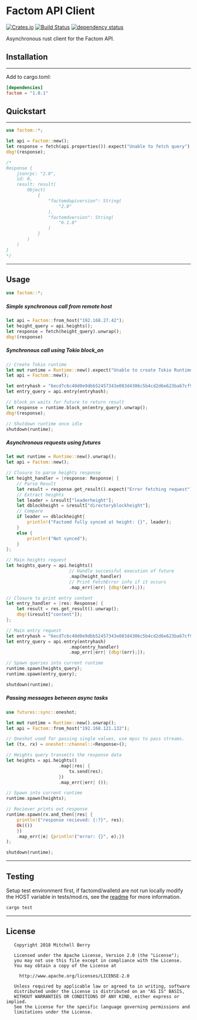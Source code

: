 # Factom API Client

[![Crates.io](https://img.shields.io/crates/v/factom.svg)](https://crates.io/crates/factom)
[![Build Status](https://travis-ci.com/MitchellBerry/factom-client.svg?branch=master)](https://travis-ci.com/MitchellBerry/factom-client)
[![dependency status](https://deps.rs/crate/factom/1.0.1/status.svg)](https://deps.rs/crate/factom/1.0.1)

Asynchronous rust client for the Factom API.

## Installation
----
Add to cargo.toml:
```toml
[dependencies]
factom = "1.0.1"
```

## Quickstart
----
```rust
use factom::*;

let api = Factom::new();
let response = fetch(api.properties()).expect("Unable to fetch query");
dbg!(response);

/*
Response {
    jsonrpc: "2.0",
    id: 0,
    result: result(
        Object(
            {
                "factomdapiversion": String(
                    "2.0"
                ),
                "factomdversion": String(
                    "6.1.0"
                )
            }
        )
    )
}
*/
```
----
## Usage

```rust
use factom::*;
```

##### Simple synchronous call from remote host
```rust
let api = Factom::from_host("192.168.27.42");
let height_query = api.heights();
let response = fetch(height_query).unwrap();
dbg!(response)
```

##### Synchronous call using Tokio block_on
```rust
// Create Tokio runtime
let mut runtime = Runtime::new().expect("Unable to create Tokio Runtime"); 
let api = Factom::new();

let entryhash = "6ecd7c6c40d0e9dbb52457343e083d4306c5b4cd2d6e623ba67cf9d18b39faa7";
let entry_query = api.entry(entryhash);

// block_on waits for future to return result
let response = runtime.block_on(entry_query).unwrap();
dbg!(response);

// Shutdown runtime once idle
shutdown(runtime);
```

##### Asynchronous requests using futures
```rust
let mut runtime = Runtime::new().unwrap(); 
let api = Factom::new();

// Closure to parse heights response
let height_handler = |response: Response| {
    // Parse Result
    let result = response.get_result().expect("Error fetching request");
    // Extract heights
    let leader = &result["leaderheight"];
    let dblockheight = &result["directoryblockheight"];
    // Compare
    if leader == dblockheight{
        println!("Factomd fully synced at height: {}", leader);
    }
    else {
        println!("Not synced");
    }
};

// Main heights request
let heights_query = api.heights()
                        // Handle successful execution of future
                        .map(height_handler)
                        // Print FetchError info if it occurs
                        .map_err(|err| {dbg!(err);});

// Closure to print entry content
let entry_handler = |res: Response| {
    let result = res.get_result().unwrap();
    dbg!(&result["content"]);
};

// Main entry request
let entryhash = "6ecd7c6c40d0e9dbb52457343e083d4306c5b4cd2d6e623ba67cf9d18b39faa7";
let entry_query = api.entry(entryhash)
                        .map(entry_handler)
                        .map_err(|err| {dbg!(err);});

// Spawn queries into current runtime
runtime.spawn(heights_query);
runtime.spawn(entry_query);

shutdown(runtime);
```

##### Passing messages between async tasks
```rust
use futures::sync::oneshot;

let mut runtime = Runtime::new().unwrap();
let api = Factom::from_host("192.168.121.132");

// Oneshot used for passing single values, use mpsc to pass streams.
let (tx, rx) = oneshot::channel::<Response>();

// Heights query transmits the response data
let heights = api.heights()
                    .map(|res| {
                        tx.send(res);
                    })
                    .map_err(|err| ());

// Spawn into current runtime
runtime.spawn(heights);

// Reciever prints out response
runtime.spawn(rx.and_then(|res| {
    println!("response recieved: {:?}", res);
    Ok(())
    })
    .map_err(|e| {println!("error: {}", e);})
);

shutdown(runtime);

```
----

## Testing 

Setup test environment first, if factomd/walletd are not run locally modify the HOST variable in tests/mod.rs, see the [readme](/tests/readme.md) for more information.
```bash
cargo test
```
----
## License
```
   Copyright 2018 Mitchell Berry

   Licensed under the Apache License, Version 2.0 (the "License");
   you may not use this file except in compliance with the License.
   You may obtain a copy of the License at

     http://www.apache.org/licenses/LICENSE-2.0

   Unless required by applicable law or agreed to in writing, software
   distributed under the License is distributed on an "AS IS" BASIS,
   WITHOUT WARRANTIES OR CONDITIONS OF ANY KIND, either express or implied.
   See the License for the specific language governing permissions and
   limitations under the License.
```